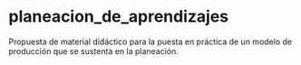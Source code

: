 # planeacion_de_aprendizajes
Propuesta de material didáctico para la puesta en práctica de un modelo de producción que se sustenta en la planeación.
